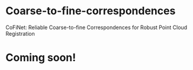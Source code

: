 # Coarse-to-fine-correspondences
CoFiNet: Reliable Coarse-to-fine Correspondences for Robust Point Cloud Registration
# Coming soon!
